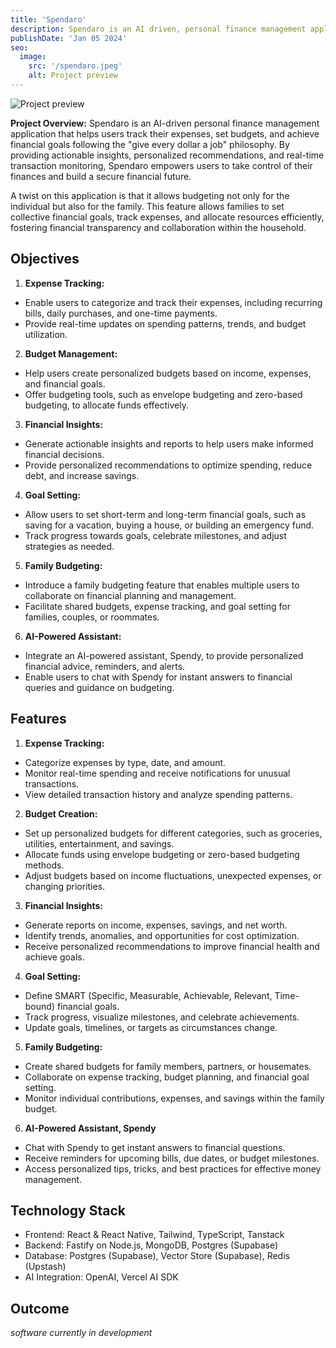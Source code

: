 ```yaml
---
title: 'Spendaro'
description: Spendaro is an AI driven, personal finance management application that helps users track their expenses, set budgets, and achieve financial goals following the give every dollar a job philosophy.
publishDate: 'Jan 05 2024'
seo:
  image:
    src: '/spendaro.jpeg'
    alt: Project preview
---
```


![Project preview](/spendaro.jpeg)

**Project Overview:**
Spendaro is an AI-driven personal finance management application that helps users track their expenses, set budgets, and achieve financial goals following the "give every dollar a job" philosophy. By providing actionable insights, personalized recommendations, and real-time transaction monitoring, Spendaro empowers users to take control of their finances and build a secure financial future.

A twist on this application is that it allows budgeting not only for the individual but also for the family. This feature allows families to set collective financial goals, track expenses, and allocate resources efficiently, fostering financial transparency and collaboration within the household.

## Objectives

1. **Expense Tracking:**

- Enable users to categorize and track their expenses, including recurring bills, daily purchases, and one-time payments.
- Provide real-time updates on spending patterns, trends, and budget utilization.

2. **Budget Management:**

- Help users create personalized budgets based on income, expenses, and financial goals.
- Offer budgeting tools, such as envelope budgeting and zero-based budgeting, to allocate funds effectively.

3. **Financial Insights:**

- Generate actionable insights and reports to help users make informed financial decisions.
- Provide personalized recommendations to optimize spending, reduce debt, and increase savings.

4. **Goal Setting:**

- Allow users to set short-term and long-term financial goals, such as saving for a vacation, buying a house, or building an emergency fund.
- Track progress towards goals, celebrate milestones, and adjust strategies as needed.

5. **Family Budgeting:**

- Introduce a family budgeting feature that enables multiple users to collaborate on financial planning and management.
- Facilitate shared budgets, expense tracking, and goal setting for families, couples, or roommates.

6. **AI-Powered Assistant:**

- Integrate an AI-powered assistant, Spendy, to provide personalized financial advice, reminders, and alerts.
- Enable users to chat with Spendy for instant answers to financial queries and guidance on budgeting.

## Features

1. **Expense Tracking:**

- Categorize expenses by type, date, and amount.
- Monitor real-time spending and receive notifications for unusual transactions.
- View detailed transaction history and analyze spending patterns.

2. **Budget Creation:**

- Set up personalized budgets for different categories, such as groceries, utilities, entertainment, and savings.
- Allocate funds using envelope budgeting or zero-based budgeting methods.
- Adjust budgets based on income fluctuations, unexpected expenses, or changing priorities.

3. **Financial Insights:**

- Generate reports on income, expenses, savings, and net worth.
- Identify trends, anomalies, and opportunities for cost optimization.
- Receive personalized recommendations to improve financial health and achieve goals.

4. **Goal Setting:**

- Define SMART (Specific, Measurable, Achievable, Relevant, Time-bound) financial goals.
- Track progress, visualize milestones, and celebrate achievements.
- Update goals, timelines, or targets as circumstances change.

5. **Family Budgeting:**

- Create shared budgets for family members, partners, or housemates.
- Collaborate on expense tracking, budget planning, and financial goal setting.
- Monitor individual contributions, expenses, and savings within the family budget.

6. **AI-Powered Assistant, Spendy**

- Chat with Spendy to get instant answers to financial questions.
- Receive reminders for upcoming bills, due dates, or budget milestones.
- Access personalized tips, tricks, and best practices for effective money management.

## Technology Stack

- Frontend: React & React Native, Tailwind, TypeScript, Tanstack
- Backend: Fastify on Node.js, MongoDB, Postgres (Supabase)
- Database: Postgres (Supabase), Vector Store (Supabase), Redis (Upstash)
- AI Integration: OpenAI, Vercel AI SDK

## Outcome

_software currently in development_

